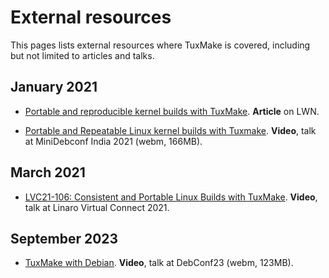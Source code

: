# External resources

This pages lists external resources where TuxMake is covered, including but not
limited to articles and talks.

## January 2021

- [Portable and reproducible kernel builds with TuxMake](https://lwn.net/Articles/841624/).
  **Article** on LWN.

- [Portable and Repeatable Linux kernel builds with Tuxmake](https://meetings-archive.debian.net/pub/debian-meetings/2021/MiniDebConf-India/15-portable-and-repeatable-linux-kernel-builds-with-tuxmake.webm).
  **Video**, talk at MiniDebconf India 2021 (webm, 166MB).

## March 2021

- [LVC21-106: Consistent and Portable Linux Builds with TuxMake](https://connect.linaro.org/resources/lvc21/lvc21-106/). **Video**, talk at Linaro Virtual Connect 2021.

## September 2023

- [TuxMake with Debian](https://saimei.ftp.acc.umu.se/pub/debian-meetings/2023/DebConf23/debconf23-256-tuxmake-with-debian.av1.webm). **Video**,
  talk at DebConf23 (webm, 123MB).
